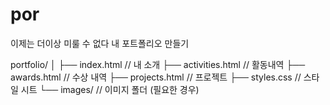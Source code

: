 # por
이제는 더이상 미룰 수 없다 내 포트폴리오 만들기 


portfolio/
│
├── index.html       // 내 소개
├── activities.html  // 활동내역
├── awards.html      // 수상 내역
├── projects.html    // 프로젝트
├── styles.css       // 스타일 시트
└── images/          // 이미지 폴더 (필요한 경우)
